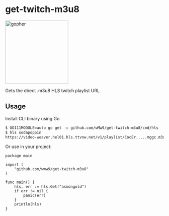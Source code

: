 # get-twitch-m3u8

<img align="center" width="200" src="https://user-images.githubusercontent.com/4693125/113519851-8b9f3800-9597-11eb-90c4-ca41be0f848d.png" alt="gopher">

Gets the direct .m3u8 HLS twitch playlist URL

## Usage

Install CLI binary using Go

```bash
$ GO111MODULE=auto go get -u github.com/wMw9/get-twitch-m3u8/cmd/hls
$ hls sodapoppin
https://video-weaver.hel01.hls.ttvnw.net/v1/playlist/CocEr.....mggc.m3u8
```

Or use in your project:

```golang
package main

import (
	"github.com/wmw9/get-twitch-m3u8"
)

func main() {
	hls, err := hls.Get("asmongold")
	if err != nil {
		panic(err)
	}
	println(hls)
}

```
